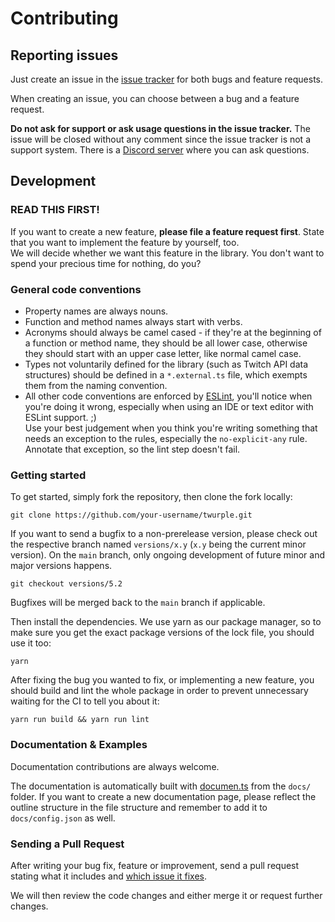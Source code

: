 # Contributing

## Reporting issues

Just create an issue in the [issue tracker](https://github.com/twurple/twurple/issues) for both bugs and feature requests.

When creating an issue, you can choose between a bug and a feature request.

**Do not ask for support or ask usage questions in the issue tracker.**
The issue will be closed without any comment since the issue tracker is not a support system.
There is a [Discord server](https://discord.gg/b9ZqMfz) where you can ask questions.

## Development

### READ THIS FIRST!

If you want to create a new feature, **please file a feature request first**. State that you want to implement the feature by yourself, too.  
We will decide whether we want this feature in the library. You don't want to spend your precious time for nothing, do you?

### General code conventions

- Property names are always nouns.
- Function and method names always start with verbs.
- Acronyms should always be camel cased - if they're at the beginning of a function or method name, they should be all lower case, otherwise they should start with an upper case letter, like normal camel case.
- Types not voluntarily defined for the library (such as Twitch API data structures) should be defined in a `*.external.ts` file, which exempts them from the naming convention.
- All other code conventions are enforced by [ESLint](https://github.com/eslint/eslint), you'll notice when you're doing it wrong,
  especially when using an IDE or text editor with ESLint support. ;)  
  Use your best judgement when you think you're writing something that needs an exception to the rules, especially the `no-explicit-any` rule. Annotate that exception, so the lint step doesn't fail.

### Getting started

To get started, simply fork the repository, then clone the fork locally:

	git clone https://github.com/your-username/twurple.git
	
If you want to send a bugfix to a non-prerelease version, please check out the respective branch named `versions/x.y` (`x.y` being the current minor version).
On the `main` branch, only ongoing development of future minor and major versions happens.

    git checkout versions/5.2

Bugfixes will be merged back to the `main` branch if applicable.

Then install the dependencies. We use yarn as our package manager, so to make sure you get the exact package versions of the lock file, you should use it too:

	yarn

After fixing the bug you wanted to fix, or implementing a new feature, you should build and lint the whole package in order to prevent unnecessary waiting for the CI to tell you about it:

	yarn run build && yarn run lint

### Documentation & Examples

Documentation contributions are always welcome.

The documentation is automatically built with [documen.ts](https://github.com/d-fischer/documen.ts) from the `docs/` folder.
If you want to create a new documentation page, please reflect the outline structure in the file structure and remember to add it to `docs/config.json` as well.

### Sending a Pull Request

After writing your bug fix, feature or improvement, send a pull request stating what it includes
and [which issue it fixes](https://help.github.com/articles/closing-issues-using-keywords/).

We will then review the code changes and either merge it or request further changes.

